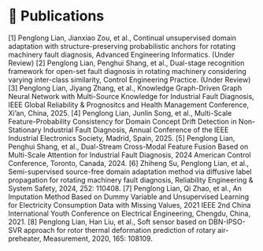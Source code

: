
# 📝 Publications 
[1] Penglong Lian, Jianxiao Zou, et al., Continual unsupervised domain adaptation with structure-preserving probabilistic anchors for rotating machinery fault diagnosis, Advanced Engineering Informatics. (Under Review)
[2] Penglong Lian, Penghui Shang, et al., Dual-stage recognition framework for open-set fault diagnosis in rotating machinery considering varying inter-class similarity, Control Engineering Practice. (Under Review)
[3] Penglong Lian, Jiyang Zhang, et al., Knowledge Graph-Driven Graph Neural Network with Multi-Source Knowledge for Industrial Fault Diagnosis, IEEE Global Reliability & Prognositcs and Health Management Conference, Xi’an, China, 2025.
[4] Penglong Lian, Junlin Song, et al., Multi-Scale Feature-Probability Consistency for Domain Concept Drift Detection in Non-Stationary Industrial Fault Diagnosis, Annual Conference of the IEEE Industrial Electronics Society, Madrid, Spain, 2025.
[5] Penglong Lian, Penghui Shang, et al., Dual-Stream Cross-Modal Feature Fusion Based on Multi-Scale Attention for Industrial Fault Diagnosis, 2024 American Control Conference, Toronto, Canada, 2024.
[6] Zhiheng Su, Penglong Lian, et al., Semi-supervised source-free domain adaptation method via diffusive label propagation for rotating machinery fault diagnosis, Reliability Engineering & System Safety, 2024, 252: 110408.
[7] Penglong Lian, Qi Zhao, et al., An Imputation Method Based on Dummy Variable and Unsupervised Learning for Electricity Consumption Data with Missing Values, 2021 IEEE 2nd China International Youth Conference on Electrical Engineering, Chengdu, China, 2021.
[8] Penglong Lian, Han Liu, et al., Soft sensor based on DBN-IPSO-SVR approach for rotor thermal deformation prediction of rotary air-preheater, Measurement, 2020, 165: 108109.
